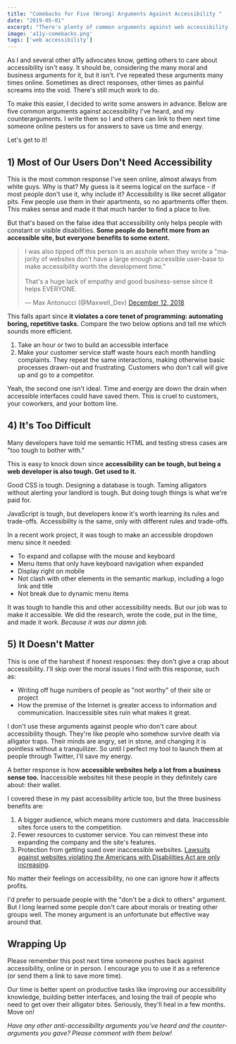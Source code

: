```yaml
---
title: "Comebacks for Five (Wrong) Arguments Against Accessibility "
date: "2019-05-01"
excerpt: "There's plenty of common arguments against web accessibility that are dead wrong. Here are five of them with some ready-to-go counterarguments."
image: 'a11y-comebacks.png'
tags: ['web accessibility']
---
```

As I and several other a11y advocates know, getting others to care about accessibility isn't easy. It should be, considering the many moral and business arguments for it, but it isn't. I've repeated these arguments many times online. Sometimes as direct responses, other times as painful screams into the void. There's still much work to do.

To make this easier, I decided to write some answers in advance. Below are five common arguments against accessibility I've heard, and my counterarguments. I write them so I and others can link to them next time someone online pesters us for answers to save us time and energy.

Let's get to it!

## 1) Most of Our Users Don't Need Accessibility

This is the most common response I've seen online, almost always from white guys. Why is that? My guess is it seems logical on the surface - if most people don't use it, why include it? Accessibility is like secret alligator pits. Few people use them in their apartments, so no apartments offer them. This makes sense and made it that much harder to find a place to live.

But that's based on the false idea that accessibility only helps people with constant or visible disabilities. **Some people do benefit more from an accessible site, but everyone benefits to some extent.**

<blockquote class="twitter-tweet" data-conversation="none"><p lang="en" dir="ltr">I was also tipped off this person is an asshole when they wrote a &quot;majority of websites don&#39;t have a large enough accessible user-base to make accessibility worth the development time.&quot;<br><br>That&#39;s a huge lack of empathy and good business-sense since it helps EVERYONE.</p>&mdash; Max Antonucci (@Maxwell_Dev) <a href="https://twitter.com/Maxwell_Dev/status/1072898353015517184?ref_src=twsrc%5Etfw">December 12, 2018</a></blockquote> <script async

A big point in [one accessibility post I wrote](https://dev.to/maxwell_dev/the-web-accessibility-introduction-i-wish-i-had-4ope) is remembering stress cases. Stress cases aren't only about what we see as disabilities, like blindness. They include temporary or environmental conditions that affect everyone. Even the privileged, able-bodied app's audience will deal with stress cases like:

* Breaking an arm
* Damaged or degrading eyesight
* Using the app on unexpected screen sizes
* Being in poor, or harsh, lighting
* Be on medication that hampers their cognitive functions
* Using bad wifi since they're on the run from bandits who didn't fall for the alligator pit traps

When someone points to their audience as a reason to ignore accessibility, they're wrong. **That group doesn't need an accessible site now, but they will. At some point everyone does. **Not building an accessible site means you risk alienating everyone (and losing their business).

## 2) We'll Add it Once We Need It

To be blunt, I see this as only an excuse to avoid accessibility altogether. I've been telling myself I'll replace the alligator pits' false carpeting, but I never did and look where I am now! (Please don't actually look since I need to lay low).

Back to the point, **putting off accessibility doesn't work since it needs to be a priority early on.** Many parts of every site will need to be redone if accessible markup and styling get added late. At that point, someone will then say "we can't change these components now, so we'll have to skip this." If someone complains about accessibility when the site's live, it's the same response. "It would change too much of the design, so we can't do anything."

This is like someone painting a room the color of blood and they'll change the color later if it creeps people out. When people get crept out the same person says repainting the room is too big a change to manage. It's a cop-out that lets someone blame a (usually) fake lack of bandwidth instead of it being a choice they made.

This is why it's important to get accessibility buy-in early on. The later it gets made a priority, the harder it is to work it on without disrupting what you built.

## 3) They Can Contact Customer Service With Issues

I heard this in a chat before and recently saw it play out on Twitter.

<blockquote class="twitter-tweet"><p lang="en" dir="ltr">Sarah, I&#39;m very sorry to hear about your poor experience with us. If you would like to discuss this or if you are still having issues accessing our website please DM us with your contact number and a time that would be good for you to further discuss.</p>&mdash; People&#39;s United Bank (@PeoplesUnited) <a href="https://twitter.com/PeoplesUnited/status/1121597826058924032?ref_src=twsrc%5Etfw">April 26, 2019</a></blockquote> <script async src="https://platform.twitter.com/widgets.js" charset="utf-8"></script>

This falls apart since **it violates a core tenet of programming: automating boring, repetitive tasks.** Compare the two below options and tell me which sounds more efficient.

1. Take an hour or two to build an accessible interface
2. Make your customer service staff waste hours each month handling complaints. They repeat the same interactions, making otherwise basic processes drawn-out and frustrating. Customers who don't call will give up and go to a competitor.

Yeah, the second one isn't ideal. Time and energy are down the drain when accessible interfaces could have saved them. This is cruel to customers, your coworkers, and your bottom line.

## 4) It's Too Difficult

Many developers have told me semantic HTML and testing stress cases are "too tough to bother with."

This is easy to knock down since **accessibility can be tough, but being a web developer is also tough. Get used to it.**

Good CSS is tough. Designing a database is tough. Taming alligators without alerting your landlord is tough. But doing tough things is what we're paid for.

JavaScript is tough, but developers know it's worth learning its rules and trade-offs. Accessibility is the same, only with different rules and trade-offs.

In a recent work project, it was tough to make an accessible dropdown menu since it needed:

* To expand and collapse with the mouse and keyboard
* Menu items that only have keyboard navigation when expanded
* Display right on mobile
* Not clash with other elements in the semantic markup, including a logo link and title
* Not break due to dynamic menu items

It was tough to handle this and other accessibility needs. But our job was to make it accessible. We did the research, wrote the code, put in the time, and made it work. _Because it was our damn job._

## 5) It Doesn't Matter

This is one of the harshest if honest responses: they don't give a crap about accessibility. I'll skip over the moral issues I find with this response, such as:

* Writing off huge numbers of people as "not worthy" of their site or project
* How the premise of the Internet is greater access to information and communication. Inaccessible sites ruin what makes it great.

I don't use these arguments against people who don't care about accessibility though. They're like people who somehow survive death via alligator traps. Their minds are angry, set in stone, and changing it is pointless without a tranquilizer. So until I perfect my tool to launch them at people through Twitter, I'll save my energy.

A better response is how **accessible websites help a lot from a business sense too.** Inaccessible websites hit these people in they definitely care about: their wallet.

I covered these in my past accessibility article too, but the three business benefits are:

1. A bigger audience, which means more customers and data. Inaccessible sites force users to the competition.
2. Fewer resources to customer service. You can reinvest these into expanding the company and the site's features.
3. Protection from getting sued over inaccessible websites. [Lawsuits against websites violating the Americans with Disabilities Act are only increasing](https://www.latimes.com/business/la-fi-hotels-ada-compliance-20181111-story.html).

No matter their feelings on accessibility, no one can ignore how it affects profits.

I'd prefer to persuade people with the "don't be a dick to others" argument. But I long learned some people don't care about morals or treating other groups well. The money argument is an unfortunate but effective way around that.

## Wrapping Up

Please remember this post next time someone pushes back against accessibility, online or in person. I encourage you to use it as a reference (or send them a link to save more time).

Our time is better spent on productive tasks like improving our accessibility knowledge, building better interfaces, and losing the trail of people who need to get over their alligator bites. Seriously, they'll heal in a few months. Move on!

_Have any other anti-accessibility arguments you've heard and the counter-arguments you gave? Please comment with them below!_
